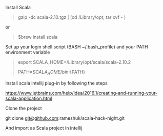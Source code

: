 
Install Scala

> gzip -dc scala-2.10.tgz | (cd /Library/opt; tar xvf - )

or

> $brew install scala

Set up your login shell script (BASH ~/.bash_profile) and your PATH environment variable


> export SCALA_HOME=/Library/opt/scala/scala-2.10.2
>
> PATH=${SCALA_HOME}/bin:${PATH}


Install scala intellij plug-in by following the steps

https://www.jetbrains.com/help/idea/2016.1/creating-and-running-your-scala-application.html

Clone the project

git clone git@github.com:rameshuk/scala-hack-night.git

And import as Scala project in intellij
